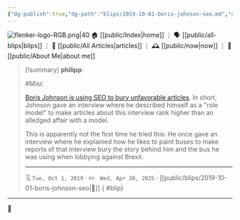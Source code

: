 ```yaml
---
{"dg-publish":true,"dg-path":"blips/2019-10-01-boris-johnson-seo.md","dg-permalink":"2019/10/01/boris-johnson-seo/","permalink":"/2019/10/01/boris-johnson-seo/","title":"philipp @ 2019-10-01"}
---
```



<div class="transclusion internal-embed is-loaded"><div class="markdown-embed">




![flenker-logo-RGB.png|40](/img/user/attachments/flenker-logo-RGB.png)
🏠 [[public/Index\|home]]  ⋮ 🗣️ [[public/all-blips\|blips]] ⋮  📝 [[public/All Articles\|articles]]  ⋮ 🕰️ [[public/now\|now]] ⋮ 🪪 [[public/About Me\|about me]]


</div></div>


> [!summary] **philipp**:
>
> #Misc
>
> [Boris Johnson is using SEO to bury unfavorable articles](https://twitter.com/TheAndyMaturin/status/1178303707357892608). In short, Johnson gave an interview where he described himself as a "role model" to make articles about this interview rank higher than an alledged affair with a model.
>
> This is apparently not the first time he tried this: He once gave an interview where he explained how he likes to paint buses to make reports of that interview bury the story behind him and the bus he was using when lobbying against Brexit.
> - - -
>
> 🗓️ <code>Tue, Oct 1, 2019</code>  · ✏️ <code> Wed, Apr 30, 2025</code>  · [[public/blips/2019-10-01-boris-johnson-seo\|🔗]]
{ #blip}


- - -

 👾
